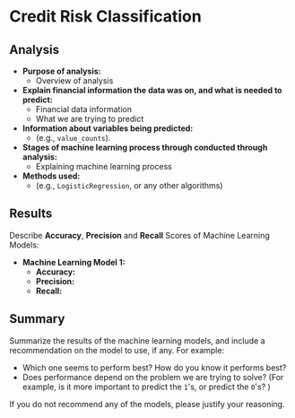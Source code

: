 # Credit Risk Classification
## Analysis
* **Purpose of analysis:**
    * Overview of analysis
* **Explain financial information the data was on, and what is needed to predict:**
    * Financial data information
    * What we are trying to predict
* **Information about variables being predicted:** 
    * (e.g., `value_counts`).
* **Stages of machine learning process through conducted through analysis:**
    * Explaining machine learning process
* **Methods used:** 
    * (e.g., `LogisticRegression`, or any other algorithms)

## Results
Describe **Accuracy**, **Precision** and **Recall** Scores of Machine Learning Models:
* **Machine Learning Model 1:**
    * **Accuracy:**
    * **Precision:**
    * **Recall:**

## Summary
Summarize the results of the machine learning models, and include a recommendation on the model to use, if any. For example:

* Which one seems to perform best? How do you know it performs best?
* Does performance depend on the problem we are trying to solve? (For example, is it more important to predict the `1`'s, or predict the `0`'s? )

If you do not recommend any of the models, please justify your reasoning.